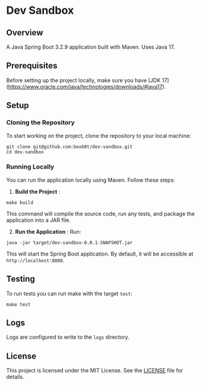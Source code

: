 # Dev Sandbox

## Overview

A Java Spring Boot 3.2.9 application built with Maven. Uses Java 17. 

## Prerequisites

Before setting up the project locally, make sure you have [JDK 17] (https://www.oracle.com/java/technologies/downloads/#java17).

## Setup

### Cloning the Repository

To start working on the project, clone the repository to your local machine:
```Copy code
git clone git@github.com:bexb0t/dev-sandbox.git
cd dev-sandbox
```

### Running Locally

You can run the application locally using Maven. Follow these steps:

1. **Build the Project** :

```Copy code
make build
```

This command will compile the source code, run any tests, and package the application into a JAR file.

2. **Run the Application** :
Run: 
```Copy code
java -jar target/dev-sandbox-0.0.1-SNAPSHOT.jar
```
This will start the Spring Boot application. By default, it will be accessible at `http://localhost:8080`.

## Testing
To run tests you can run make with the target `test`:
```Copy code
make test
```
## Logs
Logs are configured to write to the `logs` directory. 

## License
This project is licensed under the MIT License. See the [LICENSE](https://github.com/bexb0t/dev-sandbox/blob/main/LICENSE)  file for details.